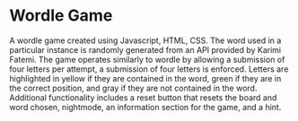 # Wordle Game


A wordle game created using Javascript, HTML, CSS. The word used in a particular instance is randomly generated from an API provided by Karimi Fatemi.
The game operates similarly to wordle by allowing a submission of four letters per attempt, a submission of four letters is enforced. Letters are highlighted in yellow if they are contained in the word, green if they are in the correct position, and gray if they are not contained in the word. Additional functionality includes a reset button that resets the board and word chosen, nightmode, an information section for the game, and a hint. 



